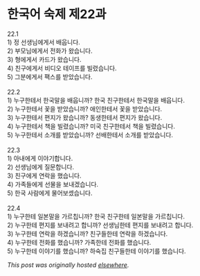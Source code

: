 # 한국어 숙제 제22과

<p>22.1<br>1) 정 선생님에게서 배웁니다.<br>2) 부모님에게서 전화가 왔습니다.<br>3) 형에게서 카드가 왔습니다.<br>4) 친구에게서 비디오 테이프를 빌렸습니다.<br>5) 그분에게서 팩스를 받았습니다.<br><br>22.2<br>1) 누구한테서 한국말을 배웁니까?  한국 친구한테서 한국말을 배웁니다.<br>2) 누구한테서 꽃을 받았습니까?  애인한테서 꽃을 받았습니다.<br>3) 누구한테서 편지가 왔습니까?  동생한테서 편지가 왔습니다.<br>4) 누구한테서 책을 빌렸습니까?  미국 친구한테서 책을 빌렸습니다.<br>5) 누구한테서 소개를 받았습니까?  선배한테서 소개를 받았습니다.<br><br>22.3<br>1) 아내에게 이야기합니다.<br>2) 선생님에게 질문합니다.<br>3) 친구에게 연락을 했습니다.<br>4) 가족들에게 선물을 보내겠습니다.<br>5) 한국 사람에게 물어보셌습니다.<br><br>22.4<br>1) 누구한테 일본말을 가르칩니까?  한국 친구한테 일본말을 가르칩니다.<br>2) 누구한테 편지를 보내려고 합니까?  선생님한테 편지를 보내려고 합니다.<br>3) 누구한테 연락을 하겠습니까?  친구들한테 연락을 하겠습니다.<br>4) 누구한테 전화를 했습니까?  가족한테 전화를 했습니다.<br>5) 누구한테 이야기를 했습니까?  하숙집 친구들한테 이야기를 했습니다.</p>


*This post was originally hosted [elsewhere](http://planspace.blogspot.com/2009/01/22.html).*
